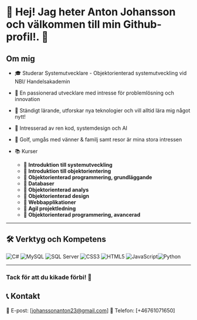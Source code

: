 # 🎉 Hej! Jag heter Anton Johansson och välkommen till min Github-profil!. 🚀

## Om mig

- 🎓 Studerar Systemutvecklare - Objektorienterad systemutveckling vid NBI/ Handelsakademin
- 🌟 En passionerad utvecklare med intresse för problemlösning och innovation
- 🤖 Ständigt lärande, utforskar nya teknologier och vill alltid lära mig något nytt!
- 🎨 Intresserad av ren kod, systemdesign och AI
- 🎤 Golf, umgås med vänner & familj samt resor är mina stora intressen

- 📚 Kurser
  - 📜 **Introduktion till systemutveckling**
  - 📜 **Introduktion till objektorientering**
  - 📜 **Objektorienterad programmering, grundläggande**
  - 📜 **Databaser**
  - 📜 **Objektorienterad analys**
  - 📜 **Objektorienterad design**
  - 📜 **Webbapplikationer**
  - 📜 **Agil projektledning**
  - 📜 **Objektorienterad programmering, avancerad**

---

## 🛠️ Verktyg och Kompetens

![C#](https://img.shields.io/badge/C%23-%23239120.svg?style=for-the-badge&logo=c-sharp&logoColor=white)
![MySQL](https://img.shields.io/badge/MySQL-%2300758F.svg?style=for-the-badge&logo=mysql&logoColor=white)
![SQL Server](https://img.shields.io/badge/SQL%20Server-%23CC2927.svg?style=for-the-badge&logo=microsoft-sql-server&logoColor=white)
![CSS3](https://img.shields.io/badge/CSS3-%231572B6.svg?style=for-the-badge&logo=css3&logoColor=white)
![HTML5](https://img.shields.io/badge/HTML5-%23E34F26.svg?style=for-the-badge&logo=html5&logoColor=white)
![JavaScript](https://img.shields.io/badge/JavaScript-%23F7DF1E.svg?style=for-the-badge&logo=javascript&logoColor=black)![Python](https://img.shields.io/badge/Python-%233776AB.svg?style=for-the-badge&logo=python&logoColor=white)

---

### Tack för att du kikade förbi! 🚀

## 📞 Kontakt

📧 E-post: [johanssonanton23@gmail.com]
📱 Telefon: [+46761071650]
